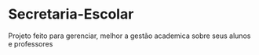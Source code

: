 # Secretaria-Escolar
Projeto feito para gerenciar, melhor a gestão academica sobre seus alunos e professores
